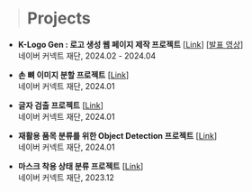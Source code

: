 
> # **Projects**
- **K-Logo Gen : 로고 생성 웹 페이지 제작 프로젝트** [[Link](https://github.com/boostcampaitech6/level2-3-cv-finalproject-cv-09)] [[발표 영상](https://www.youtube.com/watch?v=-TJc_Sb6EOA)]<br />
네이버 커넥트 재단, 2024.02 - 2024.04

- **손 뼈 이미지 분할 프로젝트** [[Link](https://github.com/boostcampaitech6/level2-cv-semanticsegmentation-cv-09)] <br />
네이버 커넥트 재단, 2024.01

- **글자 검출 프로젝트** [[Link](https://github.com/boostcampaitech6/level2-cv-datacentric-cv-09)]<br />
네이버 커넥트 재단, 2024.01

- **재활용 품목 분류를 위한 Object Detection 프로젝트** [[Link](https://github.com/boostcampaitech6/level2-objectdetection-cv-09)]<br />
네이버 커넥트 재단, 2024.01

- **마스크 착용 상태 분류 프로젝트** [[Link](https://github.com/boostcampaitech6/level1-imageclassification-cv-07)] <br />
네이버 커넥트 재단, 2023.12


<!--
**tolfromj/tolfromj** is a ✨ _special_ ✨ repository because its `README.md` (this file) appears on your GitHub profile.

Here are some ideas to get you started:

- 🔭 I’m currently working on ...
- 🌱 I’m currently learning ...
- 👯 I’m looking to collaborate on ...
- 🤔 I’m looking for help with ...
- 💬 Ask me about ...
- 📫 How to reach me: ...
- 😄 Pronouns: ...
- ⚡ Fun fact: ...
-->
